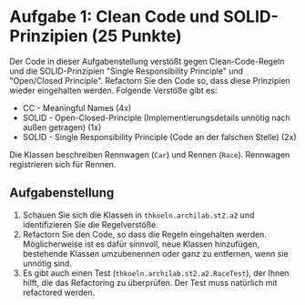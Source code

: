 # Aufgabe 1: Clean Code und SOLID-Prinzipien (25 Punkte)

Der Code in dieser Aufgabenstellung verstößt gegen Clean-Code-Regeln und die SOLID-Prinzipien
"Single Responsibility Principle" und "Open/Closed Principle". Refactorn Sie den Code so, dass 
diese Prinzipien wieder eingehalten werden. Folgende Verstöße gibt es:

- CC - Meaningful Names (4x)
- SOLID - Open-Closed-Principle (Implementierungsdetails unnötig nach außen getragen) (1x)
- SOLID - Single Responsibility Principle (Code an der falschen Stelle) (2x)

Die Klassen beschreiben Rennwagen (`Car`) und Rennen (`Race`). Rennwagen registrieren
sich für Rennen. 


## Aufgabenstellung 

1. Schauen Sie sich die Klassen in `thkoeln.archilab.st2.a2` und identifizieren Sie die 
   Regelverstöße.
2. Refactorn Sie den Code, so dass die Regeln eingehalten werden. Möglicherweise ist es 
   dafür sinnvoll, neue Klassen hinzufügen, bestehende Klassen umzubenennen oder ganz 
   zu entfernen, wenn sie unnötig sind. 
3. Es gibt auch einen Test (`thkoeln.archilab.st2.a2.RaceTest`), der Ihnen hilft, die 
   das Refactoring zu überprüfen. Der Test muss natürlich mit refactored werden.

